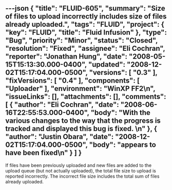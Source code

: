 ---json
{
  "title": "FLUID-605",
  "summary": "Size of files to upload incorrectly includes size of files already uploaded.",
  "tags": "FLUID",
  "project": {
    "key": "FLUID",
    "title": "Fluid Infusion"
  },
  "type": "Bug",
  "priority": "Minor",
  "status": "Closed",
  "resolution": "Fixed",
  "assignee": "Eli Cochran",
  "reporter": "Jonathan Hung",
  "date": "2008-05-15T15:13:30.000-0400",
  "updated": "2008-12-02T15:17:04.000-0500",
  "versions": [
    "0.3"
  ],
  "fixVersions": [
    "0.4"
  ],
  "components": [
    "Uploader"
  ],
  "environment": "WinXP FF2\n",
  "issueLinks": [],
  "attachments": [],
  "comments": [
    {
      "author": "Eli Cochran",
      "date": "2008-06-16T22:55:53.000-0400",
      "body": "With the various changes to the way that the progress is tracked and displayed this bug is fixed.&#x20;\n"
    },
    {
      "author": "Justin Obara",
      "date": "2008-12-02T15:17:04.000-0500",
      "body": "appears to have been fixed\n"
    }
  ]
}
---
If files have been previously uploaded and new files are added to the upload queue (but not actually uploaded), the total file size to upload is reported incorrectly. The incorrect file size includes the total sum of files already uploaded.

        